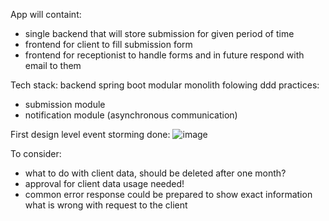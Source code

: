 App will containt:

- single backend that will store submission for given period of time
- frontend for client to fill submission form
- frontend for receptionist to handle forms and in future respond with email to them

Tech stack: backend spring boot modular monolith folowing ddd practices:

- submission module
- notification module (asynchronous communication)

First design level event storming done:
![image](https://github.com/DamianMarek98/car-repair-shop-request-submission/assets/43189598/a6771d67-e291-424d-90ed-6750a00d0610)

To consider:

- what to do with client data, should be deleted after one month?
- approval for client data usage needed!
- common error response could be prepared to show exact information what is wrong with request to the client 
